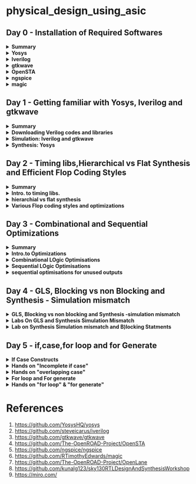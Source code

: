 # physical_design_using_asic



## Day 0 - Installation of Required Softwares

<details>
<summary> <strong>Summary</strong> </summary>
    I installed the needed tools.
    
</details>

<details>
    <summary><strong>Yosys</strong></summary>
    
I installed yosys using following commands :
```bash

$ git clone https://github.com/YosysHQ/yosys.git
$ cd yosys-master 
$ sudo apt install make (If make is not installed please install it) 
$ sudo apt-get install build-essential clang bison flex \
    libreadline-dev gawk tcl-dev libffi-dev git \
    graphviz xdot pkg-config python3 libboost-system-dev \
    libboost-python-dev libboost-filesystem-dev zlib1g-dev
$ make config-gcc
$ make 
$ sudo make install
```

below is the screenshot showing successful launch: 
![yosys](https://github.com/ammulashiva/physical_design_using_asic/assets/140998900/76ecfa86-4e5b-4bba-9c75-d0e98fed2b19)
</details>
<details>
    <summary><strong>Iverilog</strong></summary>

I installed Iverilog using following commands:
```bash
sudo apt-get install iverilog
```
below is the screenshot showing successful launch: 
![Iverilog](https://github.com/ammulashiva/physical_design_using_asic/assets/140998900/4106244b-db39-42e5-bc5d-e43dfe40a297)
</details>
<details>
    <summary><strong>gtkwave</strong></summary>

I installed gtkwave using following command:
```bash
sudo apt update
sudo apt install gtkwave
```
below is the screenshot showing successful launch:

![gtkwave](https://github.com/ammulashiva/physical_design_using_asic/assets/140998900/63bef04c-b53d-4175-b326-7212f403652c)
</details>

<details>
    <summary><strong>OpenSTA</strong></summary>

I installed and built OpenSTA (including the needed packages) using the following commands:
```bash
sudo apt-get install cmake clang gcctcl swig bison flex
git clone https://github.com/The-OpenROAD-Project/OpenSTA.git
cd OpenSTA
mkdir build
cd build
cmake ..
make
```
below is the screenshot showing successful launch: 
![OpenSTA](https://github.com/ammulashiva/physical_design_using_asic/assets/140998900/3ce1cccc-a154-4071-a9c8-682bc4c57fb2)
</details>

<details>
    <summary><strong>ngspice</strong></summary>

i downloaded the tarball from https://sourceforge.net/projects/ngspice/files/ to a local directory, and unpacked it using following commands:
```bash
$ tar -zxvf ngspice-37.tar.gz
$ cd ngspice-37
$ mkdir release
$ cd release
$ ../configure  --with-x --with-readline=yes --disable-debug
$ make
$ sudo make install
```
Below is the screenshot showing sucessful installation:

![ngspice](https://github.com/ammulashiva/physical_design_using_asic/assets/140998900/64efc675-08ed-4c9e-a4da-c6554baac603)
</details>

<details>
    <summary><strong>magic</strong></summary>

I installed magic using the following commands:
```bash
$   sudo apt-get install m4
$   sudo apt-get install tcsh
$   sudo apt-get install csh
$   sudo apt-get install libx11-dev
$   sudo apt-get install tcl-dev tk-dev
$   sudo apt-get install libcairo2-dev
$   sudo apt-get install mesa-common-dev libglu1-mesa-dev
$   sudo apt-get install libncurses-dev
git clone https://github.com/RTimothyEdwards/magic
cd magic
./configure
make
make install
```
Below is the screenshot showing sucessful installation:

![magic1](https://github.com/ammulashiva/physical_design_using_asic/assets/140998900/2ca1576d-839c-4e49-9574-a5e3e05c6083)

Below is the screenshot showing sucessful launch:

![magic2](https://github.com/ammulashiva/physical_design_using_asic/assets/140998900/bd855d1b-fce5-467c-8922-1dd30d994c64)
</details>

## Day 1 - Getting familiar with Yosys, Iverilog and gtkwave

<details>
<summary><strong>Summary</strong></summary>
    
This section shows how I downloaded the libraries needed for the synthesys of verilog file and how i simulated and synthesized a 2x1 mux using iverilog and yosys respectively. 

</details>

<details>
    <summary><strong>Downloading Verilog codes and libraries</strong></summary>
    The verilog codes of the 2x1 mux (good_mux.v) and its testbench (tb_good_mux.v) are taken from https://github.com/kunalg123/sky130RTLDesignAndSynthesisWorkshop.git
    and installed using the commands :
	
```bash
    
         # mkdir VLSI
         # cd VLSI
        # git clone https://github.com/kunalg123/sky130RTLDesignAndSynthesisWorkshop.git
 ```
    Below image shows the library path i have downloaded :
  ![download_v_files](https://github.com/ammulashiva/physical_design_using_asic/assets/140998900/88f44d88-e652-462e-a656-11cc84c2b9a7)

    
</details>
<details>
    <summary><strong>Simulation: Iverilog and gtkwave</strong></summary>
     I used the following commands to simulate and view the plots of the RTL design:
	    here good_mux.v and tb_good_mux.v are the rtl code and testbench files respectively
	
```bash
   $ iverilog good_mux.v tb_good_mux.v
   $ ./a.out
   $ gtkwave tb_good_mux.vcd
```
 
 Below is the screenshot of the gtkwave plots:
	
  ![mux_gtkwave](https://github.com/ammulashiva/physical_design_using_asic/assets/140998900/2ed5db9b-fa75-4815-a94c-6011d9f6a887)
	
</details>
<details>
	<summary><strong>Synthesis: Yosys</strong></summary>
 In the directory of the verilog files, I used the following commands to synthesize and view the synthesized deisgn:
	
 ```bash
# yosys
yosys> read_liberty -lib <path to lib file> //path <..lib/sky130_fd_sc_hd__tt_025c_1v80.lib>
yosys> read_verilog <path to verilog file> //path <good_mux.v>
yosys> synth -top <top_module_name> //good_mux
yosys> abc -liberty <path to lib file> //path <..lib/sky130_fd_sc_hd__tt_025c_1v80.lib>
yosys> show //shows the synthesied design
 ```
 Below is the screenshot of the synthesized design:
	

	
 I used the following commands to generate the netlist:
 ```bash
 yosys> write_verilog <file_name_netlist.v>
 yosys> write_verilog -noattr <file_name_netlist.v>
 ```
 Below is the Screenshot showing the ABC results :
 
![yosys_synthesis](https://github.com/ammulashiva/physical_design_using_asic/assets/140998900/d9c25654-95a2-4f49-bff8-899fc9e2681e)
 
 Below is the screenshot of the generated netlist:

 ![circuit_lib](https://github.com/ammulashiva/physical_design_using_asic/assets/140998900/85261fcf-58c3-4020-815e-b36f88c88f6d)
 
</details>

 
## Day 2 - Timing libs,Hierarchical vs Flat Synthesis and Efficient Flop Coding Styles
<details>
	<summary><strong>Summary</strong></summary>

 viewed the Timing libs learnt some fundamental parameters in .lib file , done some examples on Hierarchical vs flat synthesis and efficient flop coding styles and learnt some of the basic optimizations . 
 
</details>

<details>
	<summary><strong>Intro. to timing libs.</strong></summary>

 To view the contents inside the .lib file type the following command :

 ```bash
    cd VLSI/sky130RTLDesignAndSynthesisWorkshop/lib/
    gvim sky130_fd_sc_hd__tt_025C_1v80.lib

 ```

![timing_lib](https://github.com/ammulashiva/physical_design_using_asic/assets/140998900/4f542fd2-7f69-4a0b-8a31-e41830a56114)

**O**ne of the fundamental parameters stored within .lib files comprises P.V.T. parameters, where P denotes Process, V denotes Voltage, and T denotes Temperature. The variations in these parameters can cause significant changes in the performance of circuits.

**Process Variation:** During the manufacturing process, there may be some deviations in the transistor characteristics, causing non-uniformity across the semiconductor wafer. Critical parameters like oxide thickness, dopant concentration, and transistor dimensions experience alterations.

**Voltage Variation:** Voltage regulators might exhibit  variability in their output voltage  over time, inducing fluctuations in current and  impacting the operational speed of the circuits.

**Temperature Variation:** The functionality of a semiconductor devices is sensitive to changes in temperature, it effects various parameters that significantly alters the transfer function.
     
    The **.lib** library is bucket with full of cells as shown below:
    
![different cells](https://github.com/ammulashiva/physical_design_using_asic/assets/140998900/238e3699-d6a9-4910-926d-13ef53ef827c)

This file also defines the units for parameters like voltage, power, current, capacitance, and resistance. Within the .lib library, each standard cell consists a set of parameters specific to that cell's features.

Consider the a2111oi gate whose parameters and verilog files is shown below:

![cell_a2111o](https://github.com/ammulashiva/physical_design_using_asic/assets/140998900/43f3f2b8-21da-446e-96e4-a7974d869fba)

each cell defines the voltage , temoerature, power leakage , area etc.. in all combinations of inputs for the synthesiser.

</details>

<details>
	<summary><strong>hierarchial vs flat synthesis</strong></summary>

  Consider the verilog file multiple module which is given in the verilog_files directory shown below:
  
![multiple_modules](https://github.com/ammulashiva/physical_design_using_asic/assets/140998900/587aee2f-aa90-4455-b3a5-8480999e1727)

In this case the module multiple_modules iinstantiates two sub_modules where the sub_module1 implements the AND gate and sub_module2 implemets the OR gate which are integrated in the multiple_modules. Synthesise the multiple module using the sollowing commands:

```bash

#yosys
read_liberty -lib ../lib/sky130_fd_sc_hd__tt_025C_1v80.lib
read_verilog multiple_modules.v
synth -top multiple_modules // synthesis of multiple_modules
abc -liberty ../lib/sky130_fd_sc_hd__tt_025C_1v80.lib
show multiple_modules  //cmd to view the synthesised design in blocks of sub_modules
write_verilog -noattr multiple_modules_hier.v  //creates the netlist in hirearichal modules
!gvim multiple_modules_hier.v  // view the net list

```
Below is the figure showing the **schematic of multiple_modules:**

![multiple_modules_schematic](https://github.com/ammulashiva/physical_design_using_asic/assets/140998900/fe6b563b-7680-4e1d-bb9c-250e9a523841)

Below is the **netlist** generated with sub_modules :

```bash

module multiple_modules(a, b, c, y);
  input a;
  wire a;
  input b;
  wire b;
  input c;
  wire c;
  wire net1;
  output y;
  wire y;
  sub_module1 u1 (
    .a(a),
    .b(b),
    .y(net1)
  );
  sub_module2 u2 (
    .a(net1),
    .b(c),
    .y(y)
  );
endmodule

module sub_module1(a, b, y);
  wire _0_;
  wire _1_;
  wire _2_;
  input a;
  wire a;
  input b;
  wire b;
  output y;
  wire y;
  sky130_fd_sc_hd__and2_0 _3_ (
    .A(_1_),
    .B(_0_),
    .X(_2_)
  );
  assign _1_ = b;
  assign _0_ = a;
  assign y = _2_;
endmodule

module sub_module3(a, b, y);
  wire _0_;
  wire _1_;
  wire _2_;
  input a;
  wire a;
  input b;
  wire b;
  output y;
  wire y;
  sky130_fd_sc_hd__or2_0 _3_ (
    .A(_1_),
    .B(_0_),
    .X(_2_)
  );
  assign _1_ = b;
  assign _0_ = a;
  assign y = _2_;
endmodule
```

## Flat Synthesis
   Flattening the hierarchy means simplifying the hierarchical structure of a design by collapsing or merging lower-level modules or blocks into a single, unified representation. In yosys the flattening can be done with flat command. Yosys illustration of flattening the hiererchy.
   ```bash

root@ammula-shiva-kumar-HP-Laptop-15-da1xxx:/home/ammula-shiva-kumar/VLSI/sky130RTLDesignAndSynthesisWorkshop/verilog_files# yosys
read_liberty -lib ../lib/sky130_fd_sc_hd__tt_025C_1v80.lib
read_verilog multiple_modules.v
synth -top multiple_modules.v
synth -top multiple_modules
abc -liberty ../lib/sky130_fd_sc_hd__tt_025C_1v80.lib
show
flatten
write_verilog -noattr multiple_modules_flat.v
!gvim multiple_modules_flat.v

```
  Below is the figure showing the netlist of the multiple_modules after flattening :

  ![multiple_modules_flat](https://github.com/ammulashiva/physical_design_using_asic/assets/140998900/09e70b0f-0a26-44bf-8055-94f9369de3c0)

  Below figure shows the schematic ofmultiple modules after flattening :
  
![multiple_modules_flat_schematic](https://github.com/ammulashiva/physical_design_using_asic/assets/140998900/5e29ab99-df3e-4e6a-a47c-73bfc87a78c1)

### Steps to synthesise sub module

Suppose a multiplier design needs to be used in numerous instances. Rather than undergoing synthesis six times independently, the preferred approach is to synthesize it once and then duplicate it within the primary module. Using module-level synthesis becomes advantageous when dealing with multiple occurrences of identical modules. Another reason for synthesizing submodule is to follow the principle of divide and conque for extensive designs that may not be optimized effectively, synthesizing the design module by module ensures that each module is effectively optimized.
    
    The commands used in Yosys to Synthesise submodule are:

```bash
read_liberty -lib ../lib/sky130_fd_sc_hd__tt_025C_1v80.lib
read_verilog multiple_modules.v
synth -top sub_module1
abc -liberty ../lib/sky130_fd_sc_hd__tt_025C_1v80.lib
show
```
Below figure shows the Schematic of submodule :

![multiple_modules_submodule1](https://github.com/ammulashiva/physical_design_using_asic/assets/140998900/e1f77a95-7512-45fd-b782-09966a06b0b2)

</details>

<details>
	<summary><strong>Various Flop coding styles and optimizations </strong></summary>

 ### Flops and flop Coding Styles
 
**A** flop is a Storage element which can store the data Synchronously or asynchronously, it has a input clock and a set and a reset ,the set and reset can be synchronous or asynchronus . for example if there is a large combinational circuit between two registers then it may lead to setup violation so in order to solve the problem we need to use a flop in between the combinational circuit so that the delay gets divided and setup violation doesnt happen.
     below are the various flops with different configurations:
     
     **Code** for asynchronous set d flop :
     
```bash
     module dff_async_set ( input clk ,  input async_set , input d , output reg q );
     always @ (posedge clk , posedge async_set)
begin
	if(async_set)
		q <= 1'b1;
	else	
		q <= d;
end
endmodule

```
Code for **synchronous reset d flipflop** :

```bash

module dff_syncres ( input clk , input async_reset , input sync_reset , input d , output reg q );
always @ (posedge clk )
begin
	if (sync_reset)
		q <= 1'b0;
	else	
		q <= d;
end
endmodule

```

Code for **asynchronous and synchronous reset d flop** :

```bash

  module dff_asyncres_syncres ( input clk , input async_reset , input sync_reset , input d , output reg q );
  always @ (posedge clk , posedge async_reset)
  begin
	if(async_reset)
		q <= 1'b0;
	else if (sync_reset)
		q <= 1'b0;
	else	
		q <= d;
  end
 endmodule

```
Code for **asynchronous reset d flop** :

```bash

module dff_asyncres ( input clk ,  input async_reset , input d , output reg q );
always @ (posedge clk , posedge async_reset)
begin
	if(async_reset)
		q <= 1'b0;
	else	
		q <= d;
end
endmodule

```
## Simulation of above flops

The synthesis and simulation of verilog files can be done by usind the following commands:

```bash

$iverilog <Filename.v>
$./a.out
$gtkwave <dumpfile_name.vcd>

```
Below figure shows the simulation of **asynchronous set d flop** :

![async_set_simu](https://github.com/ammulashiva/physical_design_using_asic/assets/140998900/13a6f7b6-b059-4e12-a94d-0653722c2c86)

Below figure shows the simulation of  **synchronous reset d flipflop**:

![sync_res_simu](https://github.com/ammulashiva/physical_design_using_asic/assets/140998900/063079d3-852b-44cd-b958-cc388e9d63dd)

Below figure shows the simulation of **asynchronous and synchronous reset d flop** :

![asyncres_syncres_simu](https://github.com/ammulashiva/physical_design_using_asic/assets/140998900/07dcb88c-c515-471b-93f2-b13ef1fe28c9)

Below figure shows the simulation of **asynchronous reset d flop** :

![async_res_simu](https://github.com/ammulashiva/physical_design_using_asic/assets/140998900/ec714932-6a80-4943-bcfc-3d43cd13404a)

## Some optimizations

Consider the module **mul2.v** shown below:

```bash

module mul2 (input [2:0] a, output [3:0] y);
	assign y = a * 2;
endmodule

```
Here 'a' is 3 bit and 'y' is 4 bits wide . when a is multiplied by 2 'a' gets shifted to left by 1 bit so the output should be just 'a' is connected to y[2:0] and y[3] connected ground
now let us see how the optimizations will be done 
 here in the below figure we see that theoutput is as i have described:

 ![mult_2_schematic](https://github.com/ammulashiva/physical_design_using_asic/assets/140998900/c31b7665-a331-430c-bf49-b3ce7f7caf0f)


 Now consider the module **mult_8.v** shown below:

```bash

module mult8 (input [2:0] a , output [5:0] y);
	assign y = a * 9;
endmodule

```
Here 'a' is 3 bit and 'y' is 6 bits wide . when a is multiplied by 9 'a' , here y can be written as 

  y = a * (8+1) ;
  
  y = a * 8 + a ;
  
  therefore here 'y'gets shifted to left by 3 bits and a'a' is added, so the output should be just '{a, a}' Here 'a' is stacked 2 times to get 'y'. now let us see how the optimizations will be done 
 here in the below figure we see that theoutput is as i have described:

 ![mult8_schematic](https://github.com/ammulashiva/physical_design_using_asic/assets/140998900/bce8a772-05c0-4de7-9517-d0625f7f33b0)
 
 
</details>

## Day 3 - Combinational and Sequential Optimizations
 <details>
	 <summary><strong>Summary</strong></summary>
	 
**Here** combinational and sequential logics have been introduced and some examples were done on sequential and combinational optimisations.
       
 </details>

<details>
	<summary><strong>Intro.to Optimizations</strong></summary>

### Combinational logic OPtimizations

#### squesing the logic to get the most optimised design
   - Area and power savings
#### Constant Propagation
 - Direct optimisation
#### Boolian logic Optimisations
 - K-Map
 - Quine-Mckluskey

      Here let us consider an example of **constant propagation** as shown in the below figure :

![constant_propagation_ex](https://github.com/ammulashiva/physical_design_using_asic/assets/140998900/8b784e64-1eb8-4255-a3ba-01de4fada482)

here **Y= ((AB)+C)'**

If **A = 0** ;then
       
**Y = C'**

**In** this example A is constant so the logic got opthe boolian equation is optimisedimised so the number of transisters and area got reduced.

Now consider another example in **boolian logic optimization** :

**A?(B?C:(C?A:0)):(!C)**

=>** A'C' +A[BC+B'AC}**

=>** A'C' + ABC + AB'C**

=> **A'C' + AC[B+B']**

=> **A'C' + AC **

In this example the boolian equation is **optimised**. 

### Sequential Logic Optimisations

#### Basic
 - Sequential constant Propagation
#### Advanced [not covered as a part ]
 - State Optimization
 - Retiming
 - sequential logic cloning

Consider an example in sequential logic as shown in the below figure:

![sequential_ex](https://github.com/ammulashiva/physical_design_using_asic/assets/140998900/bf639199-3060-44f4-bb22-58f19f6757e3)

here as D is grounded 'Q' is always '0' So

**Y = (A.0 )'**

=>** y = 1** (Optimised)

</details>

<details>
	<summary><strong>Combinational LOgic Optimisations</strong></summary>

 Consider an example shown below

 ```bash

 module opt_check (input a , input b , output y);
	assign y = a?b:0;
endmodule

```
Here **y = a'.0 + a.b**

 => **y = a.b **

 the commands used in yosys are :

 
```bash

#yosys
read_liberty -lib ../lib/sky130_fd_sc_hd__tt_025C_1v80.lib
read_verilog opt_check.v
synth -top opt_check // synthesis of multiple_modules
opt_clean -purge  // cleans all the unused cells
abc -liberty ../lib/sky130_fd_sc_hd__tt_025C_1v80.lib
show

```
 
 synthesised the code using yosys and the schematic is shown below :

![opt_check_schematic](https://github.com/ammulashiva/physical_design_using_asic/assets/140998900/a7842ea5-88a4-461d-9092-38ef95854817)


**Example 2** :

```bash

 module opt_check2 (input a , input b , output y);
	assign y = a?1:b;
endmodule

```
here 

**Y = a'b +a**

=>** Y = a + b** ;

the synthesised schematic is shown below :

![opt_check2_schematic](https://github.com/ammulashiva/physical_design_using_asic/assets/140998900/92cd7042-95ef-4579-8429-fdee7f58ca1b)


 **Example 3** :

```bash

module opt_check3 (input a , input b, input c , output y);
	assign y = a?(c?b:0):0;
endmodule

```
here 

**Y = a'0 + a[a'.0 +ab]**

=>** 0+ abc**

=> **Y = a.b.c **;

the synthesised schematic is shown below :

![opt_check3_schematic](https://github.com/ammulashiva/physical_design_using_asic/assets/140998900/fcfe7f28-e7f4-4823-afef-5b47fd761452)

</details>


<details>
	<summary><strong>Sequential LOgic Optimisations</strong></summary>

 Consider an example **1** of **sequential circuit** :

 ```bash
module dff_const1(input clk, input reset, output reg q);
always @(posedge clk, posedge reset)
begin
	if(reset)
		q <= 1'b0;
	else
		q <= 1'b1;
end

endmodule

```
here use the command dfflibmab -liberty ../lib/lib/sky130_fd_sc_hd__tt_025C_1v80.lib to include the dff libs
the synthesied schematic is shown below :

![dff_const1](https://github.com/ammulashiva/physical_design_using_asic/assets/140998900/368b1b7d-9376-4e7c-b3c1-f5a0ad4fc972)

**Example 2**:

```bash
module dff_const2(input clk, input reset, output reg q);
always @(posedge clk, posedge reset)
begin
	if(reset)
		q <= 1'b1;
	else
		q <= 1'b1;
end

endmodule

```
here use the command dfflibmab -liberty ../lib/lib/sky130_fd_sc_hd__tt_025C_1v80.lib to include the dff libs
the synthesied schematic is shown below :


![dff_const2](https://github.com/ammulashiva/physical_design_using_asic/assets/140998900/85b07b6f-447e-4ec1-8c6c-69247ac0333b)

**Example 3**:

```bash
module dff_const3(input clk, input reset, output reg q);
reg q1;

always @(posedge clk, posedge reset)
begin
	if(reset)
	begin
		q <= 1'b1;
		q1 <= 1'b0;
	end
	else
	begin
		q1 <= 1'b1;
		q <= q1;
	end
end

endmodule

```

here in the above example the outputQ depends on the previous input of the input Q1 so both flops should be present so cannot be optimised further
as shown in the below figure :

![dff_const3_diagram](https://github.com/ammulashiva/physical_design_using_asic/assets/140998900/6764fc12-28b6-441e-b12e-b6b86c0e127b)


**Here** use the command dfflibmab -liberty ../lib/lib/sky130_fd_sc_hd__tt_025C_1v80.lib to include the dff libs
the synthesied schematic is shown below :

![dff_const3](https://github.com/ammulashiva/physical_design_using_asic/assets/140998900/b79d7ad5-9714-4009-b04f-e8ca80ea29a8)



</details>


<details>
	<summary><strong>sequential optimisations for unused outputs</strong></summary>

     consider an example shown below :

```bash

module counter_opt (input clk , input reset , output q);
reg [2:0] count;
assign q = count[0];

always @(posedge clk ,posedge reset)
begin
	if(reset)
		count <= 3'b000;
	else
		count <= count + 1;
end
 
endmodule

```

**Here** the bits count[1:2] are unused onlythe bit cunt[0] is used so other redundancy bits are removed in the synthesis 
the synthesised schematic is shown below :

![counter_opt_schematic](https://github.com/ammulashiva/physical_design_using_asic/assets/140998900/3c988a17-2728-4083-b5f6-f759d595efd8)

      
</details>

## Day 4 -  GLS, Blocking vs non Blocking and Synthesis - Simulation mismatch
<details>
	<summary><strong>GLS, Blocking vs non blocking and Synthesis -simulation mismatch</strong></summary>

 ## GLS Concepts And Flow Using Verilog

  **GLS**- Gate level Synthesis 

Here gate level netlist is taken and the testbench for it and the Gte level verilog models are given to the iverilog to generate a value change dump format which is then given to the gtkwave to view the output .

Below figure shows the process :

![GLS](https://github.com/ammulashiva/physical_design_using_asic/assets/140998900/7adfa7ce-5dff-4d4e-bab1-4781d0ee9895)

There is a need to check the netlist after the synthesis because there can be a mismatch. 

# Reasons to Synthesis And Simulation Mismatch :
 - Missing Sensitivity List
 - Blocking VS Non Bolcking List
 - Non standard Verilog Coding

 Consider an example for missing sensitivity list :

 ```bash

module good_mux (input i0 , input i1 , input sel , output reg y);
always @ (sel)
begin
	if(sel)
		y <= i1;
	else 
		y <= i0;
end
endmodule

```
**I**n the above code when 'sel changes the always block is evaluated and the 'y' values get updated. But for a mux 'y' gets updated when ever the value of 'i0' or 'i1' changes with respect to the 'sel' value so the simulatior shows the wrong value/output . so in order to correct that that we need to replace the always block sensitivity list with '*' . as shown below :

 ```bash

module good_mux (input i0 , input i1 , input sel , output reg y);
always @ (*)
begin
	if(sel)
		y <= i1;
	else 
		y <= i0;
end
endmodule

```

### Blocking And Non Blocking Statements in Verilog :


#### Inside Always Block
 - if we use operator '=' then
 - executes the ststments in the order it is written
 - so the first statment is evaluated before the second statment

#### Inside Always Block
 - if we use operator '<=' then
 - executes all the RHS when always block is entered and assigns to LHS .
 - Parallel Evaluation .
      
</details>

<details>
	<Summary><strong>Labs On GLS and Synthesis Simulation Mismatch </strong></Summary>

Condider an example shown below:
```bash

module ternary_operator_mux (input i0 , input i1 , input sel , output y);
	assign y = sel?i1:i0;
endmodule

```

First create the **netlist** using the below commands in yosys :

```bash
read_liberty -lib ../lib/sky130_fd_sc_hd__tt_025C_1v80.lib
read_verilog ternary_operator_mux.v
synth -top ternary_operator_mux
abc -liberty ../lib/sky130_fd_sc_hd__tt_025C_1v80.lib
write_verilog ternary_operator_mux_net.v
exit

```
**Next** use the iverilog with the files netlist, test bench primitives and skylab.v in mylib folder using the following commands given below :

```bash

iverilog ../my_lib/verilog_model/primitives.v ../my_lib/verilog_model/sky130_fd_sc_hd.v ternary_operator_mux_net.v tb_ternary_operator_mux.v
  ./a.out
  gtkwave tb_ternary_operator_mux.vcd

```
the **results** of the gtk wave are shown below :

![terenary_op_mux_simu](https://github.com/ammulashiva/physical_design_using_asic/assets/140998900/ff66bdfd-605d-4729-9c75-e339cbbf58fb)

 Let us Consider an another example where the Synthesis and simulation mismatch happens :

```bash

module bad_mux (input i0 , input i1 , input sel , output reg y);
always @ (sel)
begin
	if(sel)
		y <= i1;
	else 
		y <= i0;
end
endmodule

```
the simulation output for the above example is given by :

![bad_mux_simu](https://github.com/ammulashiva/physical_design_using_asic/assets/140998900/a1378187-3cfd-4639-81b1-cced9a65b859)

the simulation of the above example after synthesis and net list generation :

![bad_mux_net](https://github.com/ammulashiva/physical_design_using_asic/assets/140998900/1fd9f0e6-f57b-43f3-86c0-d186e31bc394)


Under this, we see a clear mismatch between the simulation and synthesis designs. The RTL file and netlist files aren't the same logic implemention. This happened due to the sensitivity listing under the RTL file.


 
</details>

<details>
	
<summary><strong>Lab on Synthesis Simulation mismatch and B)locking Statments </strong></summary>


 
</details>

## Day 5 - if,case,for loop and for Generate

<details>

<summary><strong>If Case Constructs</strong></summary>
 
</details>


<details>

<summary><strong>Hands on "Incomplete if case"</strong></summary>
 
</details>


<details>

<summary><strong>Hands on "overlapping case"</strong></summary>
 
</details>


<details>

<summary><strong>For loop and For generate</strong></summary>
 
</details>



<details>

<summary><strong>Hands on "for loop" & "for generate"</strong></summary>
 
</details>




# References

1. https://github.com/YosysHQ/yosys
2. https://github.com/steveicarus/iverilog
3. https://github.com/gtkwave/gtkwave
4. https://github.com/The-OpenROAD-Project/OpenSTA
5. https://github.com/ngspice/ngspice
6. https://github.com/RTimothyEdwards/magic
7. https://github.com/The-OpenROAD-Project/OpenLane
8. https://github.com/kunalg123/sky130RTLDesignAndSynthesisWorkshop
9. https://miro.com/
